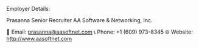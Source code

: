 Employer Details:

Prasanna
Senior Recruiter
AA Software & Networking, Inc.

📧 Email: prasanna@aasoftnet.com
📞 Phone: +1 (609) 973-8345
🌐 Website: http://www.aasoftnet.com

